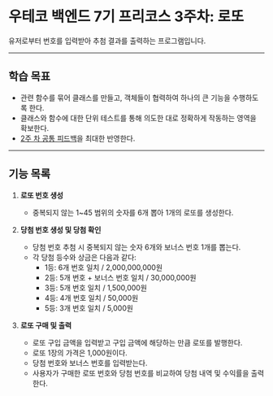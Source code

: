# 우테코 백엔드 7기 프리코스 3주차: 로또

유저로부터 번호를 입력받아 추첨 결과를 출력하는 프로그램입니다.

---

## 학습 목표

- 관련 함수를 묶어 클래스를 만들고, 객체들이 협력하여 하나의 큰 기능을 수행하도록 한다.
- 클래스와 함수에 대한 단위 테스트를 통해 의도한 대로 정확하게 작동하는 영역을 확보한다.
- [2주 차 공통 피드백](./Week2CommonFeedback.md)을 최대한 반영한다.

---

## 기능 목록

1. **로또 번호 생성**
    - 중복되지 않는 1~45 범위의 숫자를 6개 뽑아 1개의 로또를 생성한다.


2. **당첨 번호 생성 및 당첨 확인**
    - 당첨 번호 추첨 시 중복되지 않는 숫자 6개와 보너스 번호 1개를 뽑는다.
    - 각 당첨 등수와 상금은 다음과 같다:
        - 1등: 6개 번호 일치 / 2,000,000,000원
        - 2등: 5개 번호 + 보너스 번호 일치 / 30,000,000원
        - 3등: 5개 번호 일치 / 1,500,000원
        - 4등: 4개 번호 일치 / 50,000원
        - 5등: 3개 번호 일치 / 5,000원


3. **로또 구매 및 출력**
    - 로또 구입 금액을 입력받고 구입 금액에 해당하는 만큼 로또를 발행한다.
    - 로또 1장의 가격은 1,000원이다.
    - 당첨 번호와 보너스 번호를 입력받는다.
    - 사용자가 구매한 로또 번호와 당첨 번호를 비교하여 당첨 내역 및 수익률을 출력한다.
